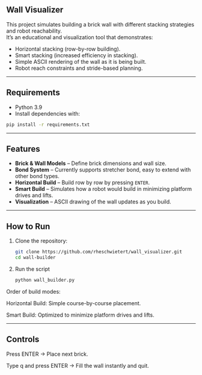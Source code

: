 ## Wall Visualizer

This project simulates building a brick wall with different stacking strategies and robot reachability.  
It’s an educational and visualization tool that demonstrates:
- Horizontal stacking (row-by-row building).
- Smart stacking (increased efficiency in stacking).
- Simple ASCII rendering of the wall as it is being built.
- Robot reach constraints and stride-based planning.

---

## Requirements

- Python 3.9
- Install dependencies with:

```bash
pip install -r requirements.txt
```

---

## Features
- **Brick & Wall Models** – Define brick dimensions and wall size.
- **Bond System** – Currently supports stretcher bond, easy to extend with other bond types.
- **Horizontal Build** – Build row by row by pressing `ENTER`.
- **Smart Build** – Simulates how a robot would build in minimizing platform drives and lifts.
- **Visualization** – ASCII drawing of the wall updates as you build.

---

##  How to Run
1. Clone the repository:
   ```bash
   git clone https://github.com/rheschwietert/wall_visualizer.git
   cd wall-builder
2. Run the script
   ```bash
   python wall_builder.py
   
Order of build modes:

Horizontal Build: Simple course-by-course placement.

Smart Build: Optimized to minimize platform drives and lifts.

---

## Controls

Press ENTER → Place next brick.

Type q and press ENTER → Fill the wall instantly and quit.

